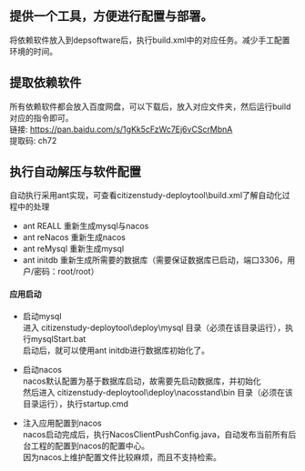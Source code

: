 ## 提供一个工具，方便进行配置与部署。<br>
将依赖软件放入到depsoftware后，执行build.xml中的对应任务。减少手工配置环境的时间。<br>

## 提取依赖软件
所有依赖软件都会放入百度网盘，可以下载后，放入对应文件夹，然后运行build对应的指令即可。<br>
链接: https://pan.baidu.com/s/1gKk5cFzWc7Ej6vCScrMbnA<br> 
提取码: ch72<br>

## 执行自动解压与软件配置
自动执行采用ant实现，可查看citizenstudy-deploytool\build.xml了解自动化过程中的处理
* ant REALL       重新生成mysql与nacos
* ant reNacos     重新生成nacos
* ant reMysql     重新生成mysql
* ant initdb      重新生成所需要的数据库（需要保证数据库已启动，端口3306，用户/密码：root/root）

#### 应用启动
* 启动mysql<br>
  进入 citizenstudy-deploytool\deploy\mysql  目录（必须在该目录运行），执行mysqlStart.bat<br>
  启动后，就可以使用ant initdb进行数据库初始化了。
  
* 启动nacos<br>
   nacos默认配置为基于数据库启动，故需要先启动数据库，并初始化<br>
   然后进入 citizenstudy-deploytool\deploy\nacosstand\bin 目录（必须在该目录运行），执行startup.cmd

* 注入应用配置到nacos<br>
   nacos启动完成后，执行NacosClientPushConfig.java，自动发布当前所有后台工程的配置到nacos的配置中心。<br>
   因为nacos上维护配置文件比较麻烦，而且不支持检索。
   



